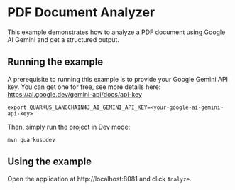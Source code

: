 # PDF Document Analyzer

This example demonstrates how to analyze a PDF document using Google AI Gemini
and get a structured output.

## Running the example

A prerequisite to running this example is to provide your Google Gemini API key.
You can get one for free, see more details here: https://ai.google.dev/gemini-api/docs/api-key

```
export QUARKUS_LANGCHAIN4J_AI_GEMINI_API_KEY=<your-google-ai-gemini-api-key>
```

Then, simply run the project in Dev mode:

```
mvn quarkus:dev
```

## Using the example

Open the application at http://localhost:8081 and click `Analyze`.
